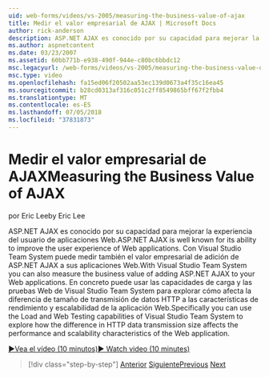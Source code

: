 ```yaml
---
uid: web-forms/videos/vs-2005/measuring-the-business-value-of-ajax
title: Medir el valor empresarial de AJAX | Microsoft Docs
author: rick-anderson
description: ASP.NET AJAX es conocido por su capacidad para mejorar la experiencia del usuario de aplicaciones Web. Con Visual Studio Team System también puede medir la busine...
ms.author: aspnetcontent
ms.date: 03/23/2007
ms.assetid: 60bb771b-e938-490f-944e-c80bc6bbdc12
msc.legacyurl: /web-forms/videos/vs-2005/measuring-the-business-value-of-ajax
msc.type: video
ms.openlocfilehash: fa15ed06f20502aa53ec139d0673a4f35c16ea45
ms.sourcegitcommit: b28cd0313af316c051c2ff8549865bff67f2fbb4
ms.translationtype: MT
ms.contentlocale: es-ES
ms.lasthandoff: 07/05/2018
ms.locfileid: "37831873"
---
```

<a name="measuring-the-business-value-of-ajax"></a><span data-ttu-id="bedff-104">Medir el valor empresarial de AJAX</span><span class="sxs-lookup"><span data-stu-id="bedff-104">Measuring the Business Value of AJAX</span></span>
====================
<span data-ttu-id="bedff-105">por Eric Lee</span><span class="sxs-lookup"><span data-stu-id="bedff-105">by Eric Lee</span></span>

<span data-ttu-id="bedff-106">ASP.NET AJAX es conocido por su capacidad para mejorar la experiencia del usuario de aplicaciones Web.</span><span class="sxs-lookup"><span data-stu-id="bedff-106">ASP.NET AJAX is well known for its ability to improve the user experience of Web applications.</span></span> <span data-ttu-id="bedff-107">Con Visual Studio Team System puede medir también el valor empresarial de adición de ASP.NET AJAX a sus aplicaciones Web.</span><span class="sxs-lookup"><span data-stu-id="bedff-107">With Visual Studio Team System you can also measure the business value of adding ASP.NET AJAX to your Web applications.</span></span> <span data-ttu-id="bedff-108">En concreto puede usar las capacidades de carga y las pruebas Web de Visual Studio Team System para explorar cómo afecta la diferencia de tamaño de transmisión de datos HTTP a las características de rendimiento y escalabilidad de la aplicación Web.</span><span class="sxs-lookup"><span data-stu-id="bedff-108">Specifically you can use the Load and Web Testing capabilities of Visual Studio Team System to explore how the difference in HTTP data transmission size affects the performance and scalability characteristics of the Web application.</span></span>

[<span data-ttu-id="bedff-109">&#9654;Vea el vídeo (10 minutos)</span><span class="sxs-lookup"><span data-stu-id="bedff-109">&#9654; Watch video (10 minutes)</span></span>](https://channel9.msdn.com/Blogs/ASP-NET-Site-Videos/measuring-the-business-value-of-ajax)

> [!div class="step-by-step"]
> <span data-ttu-id="bedff-110">[Anterior](introduction-to-managing-and-running-tests-with-team-system.md)
> [Siguiente](code-coverage-of-automated-tests.md)</span><span class="sxs-lookup"><span data-stu-id="bedff-110">[Previous](introduction-to-managing-and-running-tests-with-team-system.md)
[Next](code-coverage-of-automated-tests.md)</span></span>
